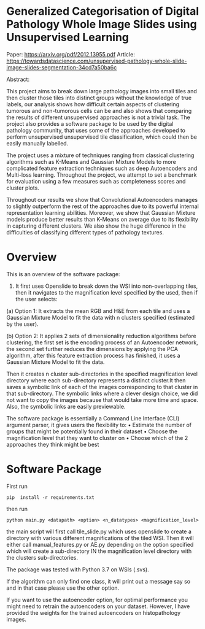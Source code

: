 # Generalized Categorisation of Digital Pathology Whole Image Slides using Unsupervised Learning

Paper: https://arxiv.org/pdf/2012.13955.pdf
Article: https://towardsdatascience.com/unsupervised-pathology-whole-slide-image-slides-segmentation-34cd7a50ba6c

Abstract:

This project aims to break down large pathology images into small tiles and then cluster those tiles into distinct groups without the knowledge of true labels, our analysis shows how difficult certain aspects of clustering tumorous and non-tumorous cells can be and also shows that comparing the results of different unsupervised approaches is not a trivial task. The project also provides a software package to be used by the digital pathology community, that uses some of the approaches developed to perform unsupervised unsupervised tile classification, which could then be easily manually labelled.

The project uses a mixture of techniques ranging from classical clustering algorithms such as K-Means and Gaussian Mixture Models to more complicated feature extraction techniques such as deep Autoencoders and Multi-loss learning. Throughout the project, we attempt to set a benchmark for evaluation using a few measures such as completeness scores and cluster plots.

Throughout our results we show that Convolutional Autoencoders manages to slightly outperform the rest of the approaches due to its powerful internal representation learning abilities. Moreover, we show that Gaussian Mixture models produce better results than K-Means on average due to its flexibility in capturing different clusters. We also show the huge difference in the difficulties of classifying different types of pathology textures.

# Overview
This is an overview of the software package:
1. It first uses Openslide to break down the WSI into non-overlapping tiles, then it navigates to the magnification level specified by the used, then if the user selects:

(a) Option 1: It extracts the mean RGB and H&E from each tile and uses a Gaussian Mixture Model to fit the data with n clusters specified (estimated by the user).

(b) Option 2: It applies 2 sets of dimensionality reduction algorithms before clustering, the first set is the encoding process of an Autoencoder network, the second set further reduces the dimensions by applying the PCA algorithm, after this feature extraction process has finished, it uses a Gaussian Mixture Model to fit the data.

Then it creates n cluster sub-directories in the specified magnification level directory where each sub-directory represents a distinct cluster.It then saves a symbolic link of each of the images corresponding to that cluster in that sub-directory. The symbolic links where a clever design choice, we did not want to copy the images because that would take more time and space. Also, the symbolic links are easily previewable.

The software package is essentially a Command Line Interface (CLI) argument parser, it gives users the flexibility to:
• Estimate the number of groups that might be potentially found in their dataset • Choose the magnification level that they want to cluster on
• Choose which of the 2 approaches they think might be best

# Software Package
First run
```
pip  install -r requirements.txt
```

then run
```
python main.py <datapath> <option> <n_datatypes> <magnification_level>
```
the main script will first call tile_slide.py which uses openslide to create a directory with various different magnifications of the tiled WSI. Then it will either call manual_features.py or AE.py depending on the option specified which will create a sub-directory IN the magnification level directory with the clusters sub-directories.

The package was tested with Python 3.7 on WSIs (.svs). 

If the algorithm can only find one class, it will print out a message say so and in that case please use the other option.

If you want to use the autoencoder option, for optimal performance you might need to retrain the autoencoders on your dataset. However, I have provided the weights for the trained autoencoders on histopathology images.
